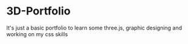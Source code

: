 # 3D-Portfolio
It's just a basic portfolio to learn some three.js, graphic designing and working on my css skills 
